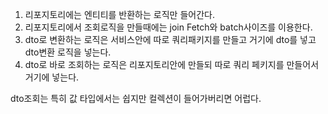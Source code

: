 1. 리포지토리에는 엔티티를 반환하는 로직만 들어간다.
2. 리포지토리에서 조회로직을 만들때에는 join Fetch와 batch사이즈를 이용한다.
3. dto로 변환하는 로직은 서비스안에 따로 쿼리패키지를 만들고 거기에 dto를 넣고 dto변환 로직을 넣는다.
4. dto로 바로 조회하는 로직은 리포지토리안에 만들되 따로 쿼리 페키지를 만들어서 거기에 넣는다.

dto조회는 특히 값 타입에서는 쉽지만 컬렉션이 들어가버리면 어럽다.
